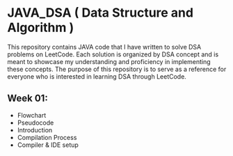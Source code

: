 # JAVA_DSA ( Data Structure and Algorithm )
This repository contains JAVA code that I have written to solve DSA problems on LeetCode. Each solution is organized by DSA concept and is meant to showcase my understanding and proficiency in implementing these concepts. The purpose of this repository is to serve as a reference for everyone who is interested in learning DSA through LeetCode.

## Week 01:
  - Flowchart
  - Pseudocode
  - Introduction
  - Compilation Process
  - Compiler & IDE setup
